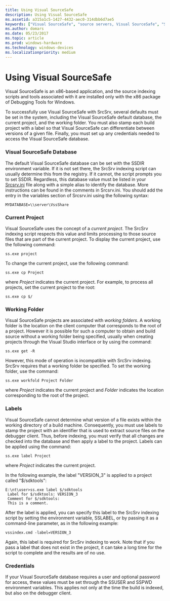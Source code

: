 ```yaml
---
title: Using Visual SourceSafe
description: Using Visual SourceSafe
ms.assetid: a315a1c5-1427-4432-aec0-314dbb6d7ae5
keywords: ["Visual SourceSafe", "source servers, Visual SourceSafe", "SrcSrv, Visual SourceSafe", "Visual SourceSafe, SrcSrv", "Visual SourceSafe, overview"]
ms.author: domars
ms.date: 05/23/2017
ms.topic: article
ms.prod: windows-hardware
ms.technology: windows-devices
ms.localizationpriority: medium
---
```


# Using Visual SourceSafe


Visual SourceSafe is an x86-based application, and the source indexing scripts and tools associated with it are installed only with the x86 package of Debugging Tools for Windows.

To successfully use Visual SourceSafe with SrcSrv, several defaults must be set in the system, including the Visual SourceSafe default database, the current project, and the working folder. You must also stamp each build project with a label so that Visual SourceSafe can differentiate between versions of a given file. Finally, you must set up any credentials needed to access the Visual SourceSafe database.

### <span id="visual_sourcesafe_database"></span><span id="VISUAL_SOURCESAFE_DATABASE"></span>Visual SourceSafe Database

The default Visual SourceSafe database can be set with the SSDIR environment variable. If it is not set there, the SrcSrv indexing script can usually determine this from the registry. If it cannot, the script prompts you to set SSDIR. Regardless, this database value must be listed in your [Srcsrv.ini](the-srcsrv-ini-file.md) file along with a simple alias to identify the database. More instructions can be found in the comments in Srcsrv.ini. You should add the entry in the variables section of Srcsrv.ini using the following syntax:

```
MYDATABASE=\\server\VssShare
```

### <span id="current_project"></span><span id="CURRENT_PROJECT"></span>Current Project

Visual SourceSafe uses the concept of a *current project*. The SrcSrv indexing script respects this value and limits processing to those source files that are part of the current project. To display the current project, use the following command:

```
ss.exe project
```

To change the current project, use the following command:

```
ss.exe cp Project
```

where *Project* indicates the current project. For example, to process all projects, set the current project to the root:

```
ss.exe cp $/
```

### <span id="working_folder"></span><span id="WORKING_FOLDER"></span>Working Folder

Visual SourceSafe projects are associated with *working folders*. A working folder is the location on the client computer that corresponds to the root of a project. However it is possible for such a computer to obtain and build source without a working folder being specified, usually when creating projects through the Visual Studio interface or by using the command:

```
ss.exe get -R
```

However, this mode of operation is incompatible with SrcSrv indexing. SrcSrv requires that a working folder be specified. To set the working folder, use the command:

```
ss.exe workfold Project Folder
```

where *Project* indicates the current project and *Folder* indicates the location corresponding to the root of the project.

### <span id="labels"></span><span id="LABELS"></span>Labels

Visual SourceSafe cannot determine what version of a file exists within the working directory of a build machine. Consequently, you must use labels to stamp the project with an identifier that is used to extract source files on the debugger client. Thus, before indexing, you must verify that all changes are checked into the database and then apply a label to the project. Labels can be applied using the command:

```
ss.exe label Project
```

where *Project* indicates the current project.

In the following example, the label "VERSION\_3" is applied to a project called "$/sdktools":

```
E:\nt\user>ss.exe label $/sdktools
 Label for $/sdktools: VERSION_3
 Comment for $/sdktools:
 This is a comment.
```

After the label is applied, you can specify this label to the SrcSrv indexing script by setting the environment variable, SSLABEL, or by passing it as a command-line parameter, as in the following example:

```
vssindex.cmd -label=VERSION_3
```

Again, this label is required for SrcSrv indexing to work. Note that if you pass a label that does not exist in the project, it can take a long time for the script to complete and the results are of no use.

### <span id="credentials"></span><span id="CREDENTIALS"></span>Credentials

If your Visual SourceSafe database requires a user and optional password for access, these values must be set through the SSUSER and SSPWD environment variables. This applies not only at the time the build is indexed, but also on the debugger client.

 

 





